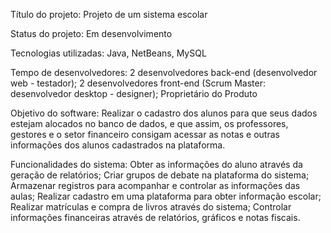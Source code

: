 Título do projeto: Projeto de um sistema escolar

Status do projeto: Em desenvolvimento

Tecnologias utilizadas: Java, NetBeans, MySQL

Tempo de desenvolvedores: 2 desenvolvedores back-end (desenvolvedor web - testador); 2 desenvolvedores front-end (Scrum Master: desenvolvedor desktop - designer); Proprietário do Produto

Objetivo do software: Realizar o cadastro dos alunos para que seus dados estejam alocados no banco de dados, e que assim, os professores, gestores e o setor financeiro consigam acessar as 
notas e outras informações dos alunos cadastrados na plataforma.

Funcionalidades do sistema: Obter as informações do aluno através da geração de relatórios; Criar grupos de debate na plataforma do sistema; Armazenar registros para acompanhar e controlar 
as informações das aulas; Realizar cadastro em uma plataforma para obter informação escolar; Realizar matrículas e compra de livros através do sistema; Controlar informações financeiras 
através de relatórios, gráficos e notas fiscais.
